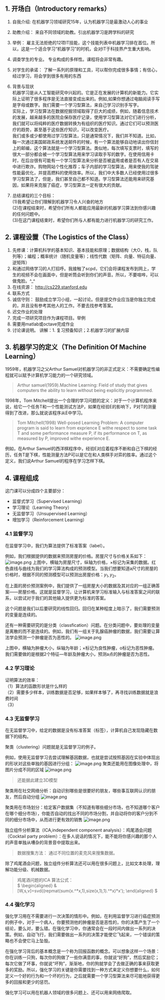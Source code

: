 ## 1. 开场白（Introductory remarks）

1. 自我介绍: 在机器学习领域研究15年，认为机器学习是最激动人心的事业

2. 助教介绍： 来自不同领域的助教。引出机器学习是跨学科的研究

3. 举例： 雇主无法拒绝的12项IT技能，这个技能列表中机器学习排在首位。所以，这是一个适合学习“机器学习”的时机，会对IT于科技界产生重大影响。

4. 调查学生的专业。 专业构成的多样性。课程将会非常有趣。

5. 对学生的承诺： 了解一系列的原理和工具，可以帮你完成很多事情；有信心，经过学习，将会学到很多有用的东西 

6. 背景与现状\
    机器学习是从人工智能研究中兴起的。它是正在发展的计算机的新能力。它实际上证明了很多程序是无法直接变成出来的。例如,如果你想通过电脑阅读手写是字母或数字。我们需要一个学习型算法，来自己学习识别手写字。\
    实际上，学习型算法在数据挖掘领域取得了巨大的成绩，例如，随着信息技术的发展，越来越多的医院会保存医疗记录，使用学习型算法对它们进行分析，我们就可以将纯粹的医疗数据转换为有组织的医疗知识。通过它们可以预测医疗的趋势，甚至基于这些医疗知识，可以改变医疗。\
    我们或多或少都使用过学习型算法，只是通常情况下，我们并不知道。比如，每一次通过美国邮政系统发送邮件的时候，有一个算法能够自动地读出你信封上的邮编，这个算法就是一个学习型算法。类似地，每次填写支票时，填写的很大一部分都会被一个学习型算法用来学习读取手写的数字。在使用信用卡时，在后台很有可能有一个学习型算法来分析是否被盗用或者是否有人在交易中进行欺诈。购物网站个性化推荐；车子内部的学习型算法，用来使我的驾驶性能最优化，并提高燃料的使用效率。所以，我们中大多数人已经使用过很多学习型算法了，但是，我们甚至自己都不知道。学习型算法还能用来研究基因，如果将来克服了癌症，学习型算法一定有很大的贡献。

7. 总结课程的三个目标：\
    (1)我希望让你们理解到机器学习令人兴奋的地方\
    (2)在课程结束时，希望你们所有人都能应用最新的机器学习算法到你感兴趣的任何问题中。\
    (3)在这门课程结束时，希望你们所与人都有能力进行机器学习的研究工作。
    
    
## 2. 课程设置（The Logistics of the Class）
1. 先修课：计算机科学的基本知识、基本技能和原理；数据结构（大O，栈，队列等）；编程；概率统计（随机变量等）；线性代数（矩阵、向量、特征向量、逆矩阵）
2.  和通过网络学习的人打招呼。我接触了scpd，它们会将课程发布到网上，学生的视频不会在画面中，但是听筒会听到你们的声音。所以，不要喧哗，可以做鬼脸。^_^
3.  在线资源： http://cs229.stanford.edu
4.  联系方式
5.  诚信守则： 鼓励成立学习小组，一起讨论。但是提交作业应当是你独立完成的，并且没有参考其他人的工作。不要去找参考答案。
6.  迟交作业的处理
7.  完成一项研究项目作为课程项目。举例
8.  需要用matlab或octave完成作业
9.  讨论课说明。 讲解：1. 复习预备知识；2.机器学习的扩展内容

## 3. 机器学习的定义（The Definition Of Machine Learning）

1959年，机器学习之父Arthur Samuel对机器学习的非正式定义：不需要确定性编程就可以赋予计算机学习能力的一个研究领域。
>Arthur samuel(1959).Machine Learning: Field of study that gives computers the ability to learn without being explicitly programmed.

1998年，Tom Mitchell提出一个合理的学习问题的定义：对于一个计算机程序来说，给它一个任务T和一个性能测试方法P，如果在经验E的影响下，P对T的测量得到了改进，那么就说该程序从E中学习。 
> Tom Mitchell(1998) Well-posed Learning Problem: A computer program is said to learn from exprience E withe respect to some task T and some performance measure P, if its performance on T, as measured by P, improved withe experience E.

例如，在Arthur Samuel的西洋棋程序中，经验E对应着程序不断和自己下棋的经历，任务T是下棋，性能测量方法P可以是它在和人类棋手对弈的胜率。通过这个定义，我们说Arthur Samuel的程序在学习怎样下棋。

## 4. 课程组成
这门课可以分成四个主要部分：
- 监督式学习（Supervised Learning）
- 学习理论（Learning Theory）
- 无监督学习（Unsupervised Learning）
- 增加学习（Reinforcement Learning）

### 4.1 监督学习

在监督学习中，我们为算法提供了标准答案（label）。

例如，我们根据提供的数据来预测房屋的价格。房屋尺寸与价格关系如下：
![image.png](https://upload-images.jianshu.io/upload_images/13764292-bd1c3efc3733a9b1.png?imageMogr2/auto-orient/strip%7CimageView2/2/w/1240)
上图中，横轴为房屋尺寸，纵轴为价格，×标记为采集的数据。红色直线与曲线为我们的学习算法构成的预测模型。当我们想要知道a尺寸的房屋的价格时，根据不同的预测模型可以预测出房屋价格：$y_1,y_2$。


在上面的房价预测案例中，我们提供了一组房屋大小的数据及其对应的一组正确答案——房屋价格。这就是监督学习，让计算机来学习标准输入与标准答案之间的联系，以尝试对于我们的其他输入提供更为标准的答案。

这个问题是我们以后要研究的线性回归。回归在某种程度上暗示了，我们需要预测的变量是连续的。

还有一种需要研究的是分类（classfication）问题。在分类问题中，要处理的变量是离散的而不是连续的。例如，我们有一组关于乳腺癌肿瘤的数据，我们需要让算法学会预测一个肿瘤是否为恶性的。
![image.png](https://upload-images.jianshu.io/upload_images/13764292-fe7a16f67999d10b.png?imageMogr2/auto-orient/strip%7CimageView2/2/w/1240)

上图中，横轴为肿瘤大小，纵轴为年龄；×标记为良性肿瘤，o标记为恶性肿瘤。我们需要做的是根据2个特征—年龄及肿瘤大小，预测a点的肿瘤是否为恶性。

### 4.2 学习理论

证明算法的效率：\
    （1）算法的函数形状是什么样的\
    （2）需要多少样本，训练数据是否足够，如果样本够了，再寻找训练数据就是浪费时间\
    （3）
    
### 4.3 无监督学习

在无监督学习中，给定的数据是没有标准答案（标签），计算机自己发现隐藏在数据下的结构。

聚类（clustering）问题就是无监督学习的例子。

例如，使用无监督学习去尝试理解基因数据，也就是尝试按照基因在实验中体现出的形状对这些单独的基因进行分组：
![image.png](https://upload-images.jianshu.io/upload_images/13764292-db561ec10006da42.png?imageMogr2/auto-orient/strip%7CimageView2/2/w/1240)
聚类还能用在图像处理中，将图片分成不同的区域
![image.png](https://upload-images.jianshu.io/upload_images/13764292-dde3954d428732f7.png?imageMogr2/auto-orient/strip%7CimageView2/2/w/1240)
> 还能据此建立3D模型

聚类用在社交网络分析：自动识别哪些是很要好的朋友，哪些事互联网认识的朋友，然后自动分组
![image.png](https://upload-images.jianshu.io/upload_images/13764292-e53627f5f45d6be5.png?imageMogr2/auto-orient/strip%7CimageView2/2/w/1240)

聚类用在市场划分：给定客户数据集（不知道有哪些细分市场，也不知道哪个客户在哪个细分市场），你能否自动的找出不同的市场分割，并自动将你的客户分到不同的细分市场中，从而进行更有效的销售
![image.png](https://upload-images.jianshu.io/upload_images/13764292-f2ce7041a0d681ed.png?imageMogr2/auto-orient/strip%7CimageView2/2/w/1240)


独立组件分析算法（ICA,independent component analysis）：鸡尾酒会问题（Cocktail party problem）：在多人说话的情况下，能不能将你感兴趣的那个人的声音单独从嘈杂的背景音中提取出来。
>数据搜集方法： 通过不同位置的麦克风来搜集数据。

除了鸡尾酒会问题，独立组件分析算法还可以用在很多问题上，比如文本处理，理解功能分级、机械数据。
> 鸡尾酒问题的ICA 算法公式：\
$
\begin{aligned}
&[W,s,v]=svd((repmat(sum(x.^*x,1),size(x,1),1).^*x)*x');
\end{aligned}
$

### 4.4 强化学习

强化学习用在不需要进行一次决策的情形中。例如，在利用监督学习进行癌症预测的例子中，对于一个病人，你要预测他的肿瘤是否是恶性的，你的决策产生了一个结论，要么对，要么错。在强化学习中，你通常会在一段时间内做出一系列的决策。例如，自动飞行，我们需要做出一系列的决策才能使它飞起来，一个错误的策略也不会使它马上坠毁。

在强化学习背后的基本概念是一个称为回报函数的概念。可以想象这样一个场景：你在训练一只狗，每次你的狗做了一些你满意的事，你就说“好狗”，然后奖励它；每次它做了坏事，你就说“坏狗”，渐渐地，你的狗就学会了去做正确的事来获取更多的奖励。所以，强化学习的关键是你需要找到一种方式来定义你想要什么，如何定义一个好的行为和一个坏的行为，之后就需要一个学习型算法来尽可能地获得更多的回报和更少的惩罚。

强化学习可以用在机器人领域的很多问题上、还可以用来网络爬取。
